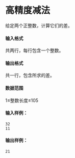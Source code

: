 # 高精度减法

给定两个正整数，计算它们的差。

#### 输入格式

共两行，每行包含一个整数。

#### 输出格式

共一行，包含所求的差。

#### 数据范围

1≤整数长度≤105



#### 输入样例：

```
32
11
```

#### 输出样例：

```
21
```